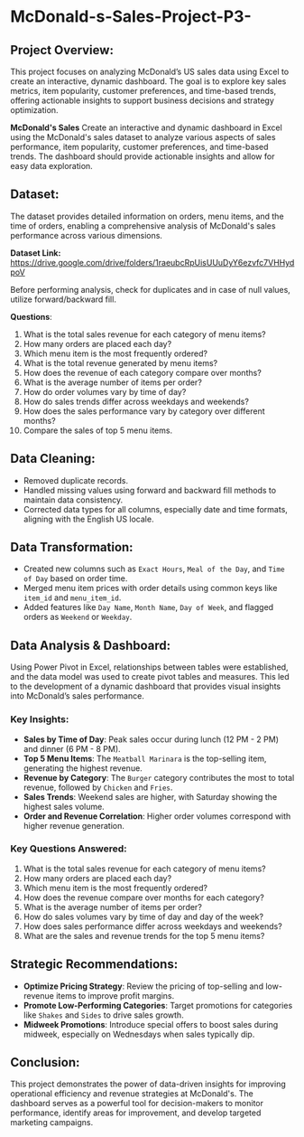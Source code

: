 # McDonald-s-Sales-Project-P3-

## Project Overview:
This project focuses on analyzing McDonald’s US sales data using Excel to create an interactive, dynamic dashboard.
The goal is to explore key sales metrics, item popularity, customer preferences, and time-based trends, offering actionable insights to support business decisions and strategy optimization.

**McDonald's Sales**
Create an interactive and dynamic dashboard in Excel using the McDonald's sales dataset to analyze various aspects of sales performance, item popularity, customer preferences, and time-based trends. The dashboard should provide actionable insights and allow for easy data exploration.

## Dataset:
The dataset provides detailed information on orders, menu items, and the time of orders, enabling a comprehensive analysis of McDonald's sales performance across various dimensions.

**Dataset Link:** https://drive.google.com/drive/folders/1raeubcRpUisUUuDyY6ezvfc7VHHydpoV

Before performing analysis, check for duplicates and in case of null values, utilize forward/backward fill.

**Questions**:
1. What is the total sales revenue for each category of menu items?
2. How many orders are placed each day?
3. Which menu item is the most frequently ordered?
4. What is the total revenue generated by menu items?
5. How does the revenue of each category compare over months?
6. What is the average number of items per order?
7. How do order volumes vary by time of day?
8. How do sales trends differ across weekdays and weekends?
9. How does the sales performance vary by category over different months?
10. Compare the sales of top 5 menu items.

## Data Cleaning:
- Removed duplicate records.
- Handled missing values using forward and backward fill methods to maintain data consistency.
- Corrected data types for all columns, especially date and time formats, aligning with the English US locale.

## Data Transformation:
- Created new columns such as `Exact Hours`, `Meal of the Day`, and `Time of Day` based on order time.
- Merged menu item prices with order details using common keys like `item_id` and `menu_item_id`.
- Added features like `Day Name`, `Month Name`, `Day of Week`, and flagged orders as `Weekend` or `Weekday`.

## Data Analysis & Dashboard:
Using Power Pivot in Excel, relationships between tables were established, and the data model was used to create pivot tables and measures. This led to the development of a dynamic dashboard that provides visual insights into McDonald’s sales performance.

### Key Insights:
- **Sales by Time of Day**: Peak sales occur during lunch (12 PM - 2 PM) and dinner (6 PM - 8 PM).
- **Top 5 Menu Items**: The `Meatball Marinara` is the top-selling item, generating the highest revenue.
- **Revenue by Category**: The `Burger` category contributes the most to total revenue, followed by `Chicken` and `Fries`.
- **Sales Trends**: Weekend sales are higher, with Saturday showing the highest sales volume.
- **Order and Revenue Correlation**: Higher order volumes correspond with higher revenue generation.

### Key Questions Answered:
1. What is the total sales revenue for each category of menu items?
2. How many orders are placed each day?
3. Which menu item is the most frequently ordered?
4. How does the revenue compare over months for each category?
5. What is the average number of items per order?
6. How do sales volumes vary by time of day and day of the week?
7. How does sales performance differ across weekdays and weekends?
8. What are the sales and revenue trends for the top 5 menu items?

## Strategic Recommendations:
- **Optimize Pricing Strategy**: Review the pricing of top-selling and low-revenue items to improve profit margins.
- **Promote Low-Performing Categories**: Target promotions for categories like `Shakes` and `Sides` to drive sales growth.
- **Midweek Promotions**: Introduce special offers to boost sales during midweek, especially on Wednesdays when sales typically dip.

## Conclusion:
This project demonstrates the power of data-driven insights for improving operational efficiency and revenue strategies at McDonald's. The dashboard serves as a powerful tool for decision-makers to monitor performance, identify areas for improvement, and develop targeted marketing campaigns.

